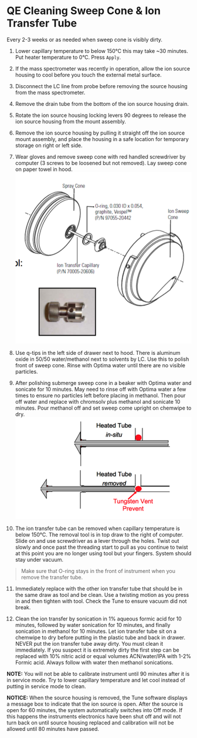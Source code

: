 # QE Cleaning Sweep Cone & Ion Transfer Tube

Every 2-3 weeks or as needed when sweep cone is visibly dirty.

1. Lower capillary temperature to below 150°C this may take ~30 minutes. Put heater temperature to 0°C. Press `Apply`.

2. If the mass spectrometer was recently in operation, allow the ion source housing to cool before you touch the external metal surface.

3. Disconnect the LC line from probe before removing the source housing from the mass spectrometer.

4. Remove the drain tube from the bottom of the ion source housing drain.

5.  Rotate the ion source housing locking levers 90 degrees to release the ion source housing from the mount assembly. 

6.  Remove the ion source housing by pulling it straight off the ion source mount assembly, and place the housing in a safe location for temporary storage on right or left side. 

7. Wear gloves and remove sweep cone with red handled screwdriver by computer (3 screws to be loosened but not removed).  Lay sweep cone on paper towel in hood. 
![](/images/cleaning_sweep_cone_and_ion_transfer_tube-image01.png)

8. Use q-tips in the left side of drawer next to hood. There is aluminum oxide in 50/50 water/methanol next to solvents by LC. Use this to polish front of sweep cone.  Rinse with Optima water until there are no visible particles.

9. After polishing submerge sweep cone in a beaker with Optima water and sonicate for 10 minutes.  May need to rinse off with Optima water a few times to ensure no particles left before placing in methanol. Then pour off water and replace with chromsolv plus methanol and sonicate 10 minutes. Pour methanol off and set sweep come upright on chemwipe to dry. 
![](/images/cleaning_sweep_cone_and_ion_transfer_tube-image02.png)

10. The ion transfer tube can be removed when capillary temperature is below 150°C. The removal tool is in top draw to the right of computer. Slide on and use screwdriver as a lever through the holes. Twist out slowly and once past the threading start to pull as you continue to twist at this point you are no longer using tool but your fingers. System should stay under vacuum.
> Make sure that O-ring stays in the front of instrument when you remove the transfer tube. 

11. Immediately replace with the other ion transfer tube that should be in the same draw as tool and be clean.  Use a twisting motion as you press in and then tighten with tool. Check the Tune to ensure vacuum did not break.

12. Clean the ion transfer by sonication in 1% aqueous formic acid for 10 minutes, followed by water sonication for 10 minutes, and finally sonication in methanol for 10 minutes. Let ion transfer tube sit on a chemwipe to dry before putting in the plastic tube and back in drawer. NEVER put the ion transfer tube away dirty. You must clean it immediately. If you suspect it is extremely dirty the first step can be replaced with 10% nitric acid or equal volumes ACN/water/IPA with 1-2% Formic acid. Always follow with water then methanol sonications. 

**NOTE:** You will not be able to calibrate instrument until 90 minutes after it is in service mode.  Try to lower capillary temperature and let cool instead of putting in service mode to clean. 

**NOTICE:** When the source housing is removed, the Tune software displays a message box to indicate that the ion source is open. After the source is open for 60 minutes, the system automatically switches into Off mode. If this happens the instruments electronics have been shut off and will not turn back on until source housing replaced and calibration will not be allowed until 80 minutes have passed. 
